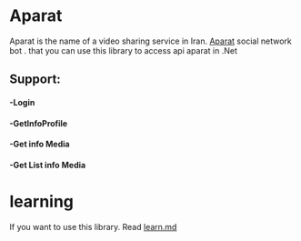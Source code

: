 # Aparat

Aparat is the name of a video sharing service in Iran. [Aparat](https://www.aparat.com) social network bot .
that you can use this library to access api aparat in .Net

## Support:
  #### -Login
  #### -GetInfoProfile
  #### -Get info Media
  #### -Get List info Media 

# learning
If you want to use this library. Read [learn.md](https://github.com/esmaeiljafari/Aparat/blob/main/learn.md)
